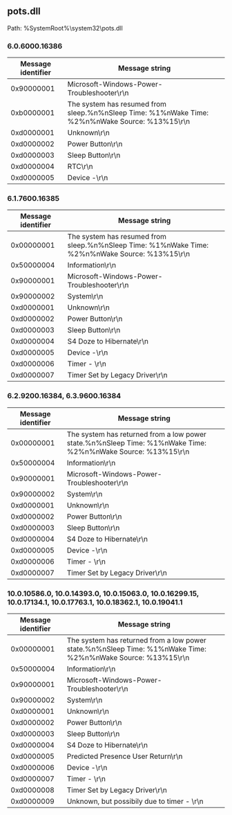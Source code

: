 ## pots.dll

Path: %SystemRoot%\system32\pots.dll

### 6.0.6000.16386

Message identifier | Message string
--- | ---
0x90000001 | Microsoft-Windows-Power-Troubleshooter\r\n
0xb0000001 | The system has resumed from sleep.%n%nSleep Time: %1%nWake Time: %2%n%nWake Source: %13%15\r\n
0xd0000001 | Unknown\r\n
0xd0000002 | Power Button\r\n
0xd0000003 | Sleep Button\r\n
0xd0000004 | RTC\r\n
0xd0000005 | Device -\r\n

### 6.1.7600.16385

Message identifier | Message string
--- | ---
0x00000001 | The system has resumed from sleep.%n%nSleep Time: %1%nWake Time: %2%n%nWake Source: %13%15\r\n
0x50000004 | Information\r\n
0x90000001 | Microsoft-Windows-Power-Troubleshooter\r\n
0x90000002 | System\r\n
0xd0000001 | Unknown\r\n
0xd0000002 | Power Button\r\n
0xd0000003 | Sleep Button\r\n
0xd0000004 | S4 Doze to Hibernate\r\n
0xd0000005 | Device -\r\n
0xd0000006 | Timer - \r\n
0xd0000007 | Timer Set by Legacy Driver\r\n

### 6.2.9200.16384, 6.3.9600.16384

Message identifier | Message string
--- | ---
0x00000001 | The system has returned from a low power state.%n%nSleep Time: %1%nWake Time: %2%n%nWake Source: %13%15\r\n
0x50000004 | Information\r\n
0x90000001 | Microsoft-Windows-Power-Troubleshooter\r\n
0x90000002 | System\r\n
0xd0000001 | Unknown\r\n
0xd0000002 | Power Button\r\n
0xd0000003 | Sleep Button\r\n
0xd0000004 | S4 Doze to Hibernate\r\n
0xd0000005 | Device -\r\n
0xd0000006 | Timer - \r\n
0xd0000007 | Timer Set by Legacy Driver\r\n

### 10.0.10586.0, 10.0.14393.0, 10.0.15063.0, 10.0.16299.15, 10.0.17134.1, 10.0.17763.1, 10.0.18362.1, 10.0.19041.1

Message identifier | Message string
--- | ---
0x00000001 | The system has returned from a low power state.%n%nSleep Time: %1%nWake Time: %2%n%nWake Source: %13%15\r\n
0x50000004 | Information\r\n
0x90000001 | Microsoft-Windows-Power-Troubleshooter\r\n
0x90000002 | System\r\n
0xd0000001 | Unknown\r\n
0xd0000002 | Power Button\r\n
0xd0000003 | Sleep Button\r\n
0xd0000004 | S4 Doze to Hibernate\r\n
0xd0000005 | Predicted Presence User Return\r\n
0xd0000006 | Device -\r\n
0xd0000007 | Timer - \r\n
0xd0000008 | Timer Set by Legacy Driver\r\n
0xd0000009 | Unknown, but possibily due to timer - \r\n
